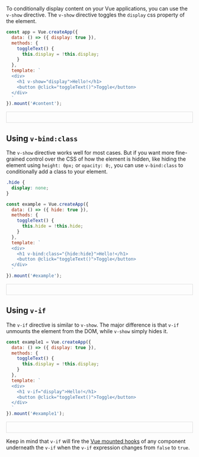 To conditionally display content on your Vue applications, you can use the `v-show` directive.
The `v-show` directive toggles the `display` css property of the element.

```javascript
const app = Vue.createApp({
  data: () => ({ display: true }),
  methods: {
    toggleText() {
      this.display = !this.display;
    }
  },
  template: `
  <div>
    <h1 v-show="display">Hello!</h1>
    <button @click="toggleText()">Toggle</button>
  </div>
  `
}).mount('#content');
```

<div id="content" style="border: 1px solid #ddd; padding: 1em"></div>

<script src="https://unpkg.com/vue@3.x"></script>
<script>
  const app = Vue.createApp({
  data: () => ({ display: true }),
  methods: {
    toggleText() {
      this.display = !this.display;
    }
  },
  template: `
  <div>
    <h1 v-show="display">Hello!</h1>
    <button @click="toggleText()">Toggle</button>
  </div>
  `
}).mount('#content');
</script>


## Using `v-bind:class`

The `v-show` directive works well for most cases.
But if you want more fine-grained control over the CSS of how the element is hidden, like hiding the element using `height: 0px;` or `opacity: 0;`, you can use `v-bind:class` to conditionally add a class to your element.

```css
.hide {
  display: none;
}
```

```javascript
const example = Vue.createApp({
  data: () => ({ hide: true }),
  methods: {
    toggleText() {
      this.hide = !this.hide;
    }
  },
  template: `
  <div>
    <h1 v-bind:class="{hide:hide}">Hello!</h1>
    <button @click="toggleText()">Toggle</button>
  </div>
  `
}).mount('#example');
```

<div id="example" style="border: 1px solid #ddd; padding: 1em"></div>
<style>
.hide {
  display: none;
}

</style>
<script>
const example = Vue.createApp({
  data: () => ({ hide: true }),
  methods: {
    toggleText() {
      this.hide = !this.hide;
    }
  },
  template: `
  <div>
    <h1 v-bind:class="{hide:hide}">Hello!</h1>
    <button @click="toggleText()">Toggle</button>
  </div>
  `
}).mount('#example');
</script>

## Using `v-if`

The `v-if` directive is similar to `v-show`.
The major difference is that `v-if` unmounts the element from the DOM, while `v-show` simply hides it.

```javascript
const example1 = Vue.createApp({
  data: () => ({ display: true }),
  methods: {
    toggleText() {
      this.display = !this.display;
    }
  },
  template: `
  <div>
    <h1 v-if="display">Hello!</h1>
    <button @click="toggleText()">Toggle</button>
  </div>
  `
}).mount('#example1');
```

<div id="example1" style="border: 1px solid #ddd; padding: 1em"></div>

<script>
  const example1 = Vue.createApp({
  data: () => ({ display: true }),
  methods: {
    toggleText() {
      this.display = !this.display;
    }
  },
  template: `
  <div>
    <h1 v-if="display">Hello!</h1>
    <button @click="toggleText()">Toggle</button>
  </div>
  `
}).mount('#example1');
</script>

Keep in mind that `v-if` will fire the [Vue mounted hooks](/tutorials/vue/mounted) of any component underneath the `v-if` when the `v-if` expression changes from `false` to `true`.
